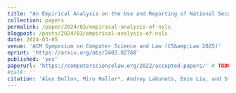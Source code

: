 ```yaml
---
title: "An Empirical Analysis on the Use and Reporting of National Security Letters"
collection: papers
permalink: /paper/2024/03/empirical-analysis-of-nsls
blogpost: /posts/2024/03/empirical-analysis-of-nsls
date: 2024-03-05
venue: 'ACM Symposium on Computer Science and Law (CS&amp;Law 2025)'
eprint: 'https://arxiv.org/abs/2403.02768'
published: 'yes'
paperurl: 'https://computersciencelaw.org/2022/accepted-papers/' # TODO: https://doi.org/10.1145/3709025.3712209
#talk: ''
citation: 'Alex Bellon, Miro Haller*, Andrey Labunets, Enze Liu, and Stefan Savage. (2025). &quot;An Empirical Analysis on the Use and Reporting of National Security Letters&quot;. <i>CSLAW 2025</i>'
---
```

